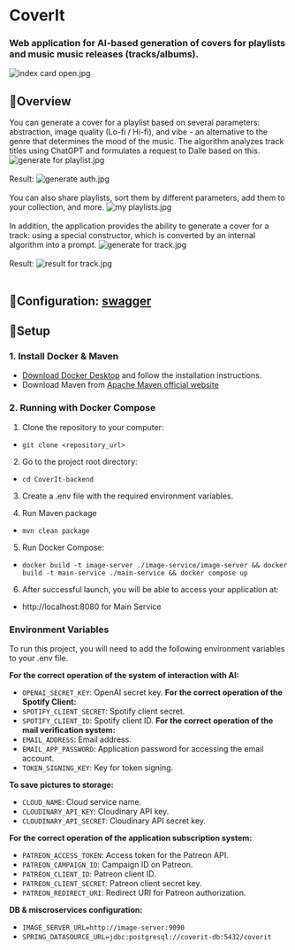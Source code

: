 # **CoverIt**
### Web application for AI-based generation of covers for playlists and music music releases (tracks/albums).
![index card open.jpg](images%2Findex%20card%20open.jpg)
## 👋Overview
You can generate a cover for a playlist based on several parameters: abstraction, image quality (Lo-fi / Hi-fi), and vibe - an alternative to the genre that determines the mood of the music. The algorithm analyzes track titles using ChatGPT and formulates a request to Dalle based on this.
![generate for playlist.jpg](images%2Fgenerate%20for%20playlist.jpg)
<br>
<br>
Result:
![generate auth.jpg](images%2Fgenerate%20auth.jpg)
<br>
<br>
You can also share playlists, sort them by different parameters, add them to your collection, and more.
![my playlists.jpg](images%2Fmy%20playlists.jpg)
<br>
<br>
In addition, the application provides the ability to generate a cover for a track: using a special constructor, which is converted by an internal algorithm into a prompt.
![generate for track.jpg](images%2Fgenerate%20for%20track.jpg)
<br>
<br>
Result:
![result for track.jpg](images%2Fresult%20for%20track.jpg)
<br>
<br>
## 🔧Configuration: [swagger](swagger.json)
## 🚀Setup
### 1. Install Docker & Maven 
- [Download Docker Desktop](https://www.docker.com/products/docker-desktop/) and follow the installation instructions.
- Download Maven from [Apache Maven official website](https://maven.apache.org/index.html)
### 2. Running with Docker Compose
1. Clone the repository to your computer:
- `git clone <repository_url>`

2. Go to the project root directory:
- `cd CoverIt-backend`

3. Create a .env file with the required environment variables.

4. Run Maven package
- `mvn clean package`

5. Run Docker Compose:
- `docker build -t image-server ./image-service/image-server && docker build -t main-service ./main-service && docker compose up`

6. After successful launch, you will be able to access your application at:
- http://localhost:8080 for Main Service

### Environment Variables

To run this project, you will need to add the following environment variables to your .env file.

**For the correct operation of the system of interaction with AI:**
- `OPENAI_SECRET_KEY`: OpenAI secret key.
  **For the correct operation of the Spotify Client:**
- `SPOTIFY_CLIENT_SECRET`: Spotify client secret.
- `SPOTIFY_CLIENT_ID`: Spotify client ID.
  **For the correct operation of the mail verification system:**
- `EMAIL_ADDRESS`: Email address.
- `EMAIL_APP_PASSWORD`: Application password for accessing the email account.
- `TOKEN_SIGNING_KEY`: Key for token signing.

**To save pictures to storage:**
- `CLOUD_NAME`: Cloud service name.
- `CLOUDINARY_API_KEY`: Cloudinary API key.
- `CLOUDINARY_API_SECRET`: Cloudinary API secret key.

**For the correct operation of the application subscription system:**
- `PATREON_ACCESS_TOKEN`: Access token for the Patreon API.
- `PATREON_CAMPAIGN_ID`: Campaign ID on Patreon.
- `PATREON_CLIENT_ID`: Patreon client ID.
- `PATREON_CLIENT_SECRET`: Patreon client secret key.
- `PATREON_REDIRECT_URI`: Redirect URI for Patreon authorization.

**DB & miscroservices configuration:**
- `IMAGE_SERVER_URL=http://image-server:9090`
- `SPRING_DATASOURCE_URL=jdbc:postgresql://coverit-db:5432/coverit`
